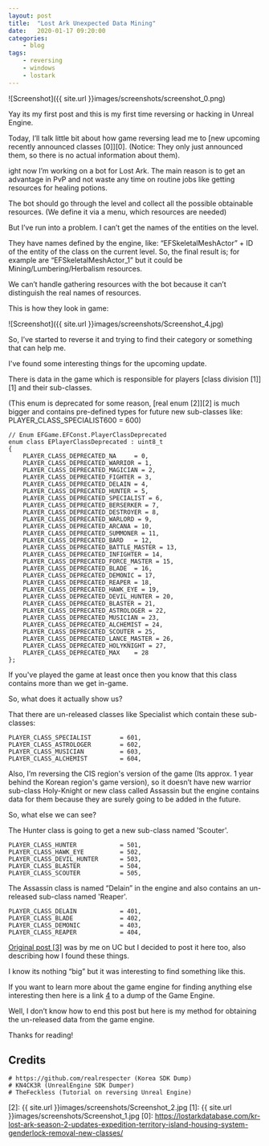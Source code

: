 ```yaml
---
layout: post
title:	"Lost Ark Unexpected Data Mining"
date:	2020-01-17 09:20:00
categories:
    - blog
tags:
    - reversing
    - windows
    - lostark
---
```


![Screenshot]({{ site.url }}images/screenshots/screenshot_0.png)

Yay its my first post and this is my first time reversing or hacking in Unreal Engine.

Today, I’ll talk little bit about how game reversing lead me to [new upcoming recently announced classes \[0\]][0]. (Notice: They only just announced them, so there is no actual information about them).

ight now I’m working on a bot for Lost Ark. The main reason is to get an advantage in PvP and not waste any time on routine jobs like getting resources for healing potions.

The bot should go through the level and collect all the possible obtainable resources. (We define it via a menu, which resources are needed)

But I’ve run into a problem. I can’t get the names of the entities on the level.

They have names defined by the engine, like: “EFSkeletalMeshActor” + ID of the entity of the class on the current level. So, the final result is; for example are “EFSkeletalMeshActor_1” but it could be Mining/Lumbering/Herbalism resources.

We can’t handle gathering resources with the bot because it can’t distinguish the real names of resources.


This is how they look in game:

![Screenshot]({{ site.url }}images/screenshots/Screenshot_4.jpg)

So, I’ve started to reverse it and trying to find their category or something that can help me.

I've found some interesting things for the upcoming update.

There is data in the game which is responsible for players [class division \[1\]][1] and their sub-classes.

(This enum is deprecated for some reason, [real enum \[2\]][2] is much bigger and contains pre-defined types for future new sub-classes like: PLAYER_CLASS_SPECIALIST600 = 600)

~~~
// Enum EFGame.EFConst.PlayerClassDeprecated
enum class EPlayerClassDeprecated : uint8_t
{
	PLAYER_CLASS_DEPRECATED_NA     = 0,
	PLAYER_CLASS_DEPRECATED_WARRIOR = 1,
	PLAYER_CLASS_DEPRECATED_MAGICIAN = 2,
	PLAYER_CLASS_DEPRECATED_FIGHTER = 3,
	PLAYER_CLASS_DEPRECATED_DELAIN = 4,
	PLAYER_CLASS_DEPRECATED_HUNTER = 5,
	PLAYER_CLASS_DEPRECATED_SPECIALIST = 6,
	PLAYER_CLASS_DEPRECATED_BERSERKER = 7,
	PLAYER_CLASS_DEPRECATED_DESTROYER = 8,
	PLAYER_CLASS_DEPRECATED_WARLORD = 9,
	PLAYER_CLASS_DEPRECATED_ARCANA = 10,
	PLAYER_CLASS_DEPRECATED_SUMMONER = 11,
	PLAYER_CLASS_DEPRECATED_BARD   = 12,
	PLAYER_CLASS_DEPRECATED_BATTLE_MASTER = 13,
	PLAYER_CLASS_DEPRECATED_INFIGHTER = 14,
	PLAYER_CLASS_DEPRECATED_FORCE_MASTER = 15,
	PLAYER_CLASS_DEPRECATED_BLADE  = 16,
	PLAYER_CLASS_DEPRECATED_DEMONIC = 17,
	PLAYER_CLASS_DEPRECATED_REAPER = 18,
	PLAYER_CLASS_DEPRECATED_HAWK_EYE = 19,
	PLAYER_CLASS_DEPRECATED_DEVIL_HUNTER = 20,
	PLAYER_CLASS_DEPRECATED_BLASTER = 21,
	PLAYER_CLASS_DEPRECATED_ASTROLOGER = 22,
	PLAYER_CLASS_DEPRECATED_MUSICIAN = 23,
	PLAYER_CLASS_DEPRECATED_ALCHEMIST = 24,
	PLAYER_CLASS_DEPRECATED_SCOUTER = 25,
	PLAYER_CLASS_DEPRECATED_LANCE_MASTER = 26,
	PLAYER_CLASS_DEPRECATED_HOLYKNIGHT = 27,
	PLAYER_CLASS_DEPRECATED_MAX    = 28
};
~~~

If you've played the game at least once then you know that this class contains more than we get in-game.

So, what does it actually show us?

That there are un-released classes like Specialist which contain these sub-classes:

~~~
PLAYER_CLASS_SPECIALIST        = 601,
PLAYER_CLASS_ASTROLOGER        = 602,
PLAYER_CLASS_MUSICIAN          = 603,
PLAYER_CLASS_ALCHEMIST         = 604,
~~~

Also, I’m reversing the CIS region's version of the game (Its approx. 1 year behind the Korean region's game version), so it doesn’t have new warrior sub-class Holy-Knight or new class called Assassin but the engine contains data for them because they are surely going to be added in the future.

So, what else we can see?

The Hunter class is going to get a new sub-class named 'Scouter'.

~~~
PLAYER_CLASS_HUNTER            = 501,
PLAYER_CLASS_HAWK_EYE          = 502,
PLAYER_CLASS_DEVIL_HUNTER      = 503,
PLAYER_CLASS_BLASTER           = 504,
PLAYER_CLASS_SCOUTER           = 505,
~~~

The Assassin class is named “Delain” in the engine and also contains an un-released sub-class named 'Reaper'.

~~~
PLAYER_CLASS_DELAIN            = 401,
PLAYER_CLASS_BLADE             = 402,
PLAYER_CLASS_DEMONIC           = 403,
PLAYER_CLASS_REAPER            = 404,
~~~

[Original post \[3\]][3] was by me on UC but I decided to post it here too, also describing how I found these things.

I know its nothing “big” but it was interesting to find something like this.

If you want to learn more about the game engine for finding anything else interesting then here is a link [4] to a dump of the Game Engine.

Well, I don’t know how to end this post but here is my method for obtaining the un-released data from the game engine.

Thanks for reading!

## Credits

~~~
# https://github.com/realrespecter (Korea SDK Dump)
# KN4CK3R (UnrealEngine SDK Dumper)
# TheFeckless (Tutorial on reversing Unreal Engine)
~~~

[4]: https://github.com/cpz/Lost-Ark-SDK
[3]: https://www.unknowncheats.me/forum/other-mmorpg-and-strategy/308687-lost-ark-sdk-information.html
[2]: {{ site.url }}images/screenshots/Screenshot_2.jpg
[1]: {{ site.url }}images/screenshots/Screenshot_1.jpg
[0]: https://lostarkdatabase.com/kr-lost-ark-season-2-updates-expedition-territory-island-housing-system-genderlock-removal-new-classes/
